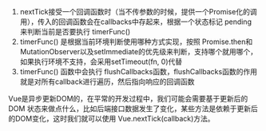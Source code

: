1. nextTick接受一个回调函数时（当不传参数的时候，提供一个Promise化的调用），传入的回调函数会在callbacks中存起来，根据一个状态标记 pending 来判断当前是否要执行 timerFunc()
2. timerFunc() 是根据当前环境判断使用哪种方式实现，按照 Promise.then和 MutationObserver以及setImmediate的优先级来判断，支持哪个就用哪个，如果执行环境不支持，会采用setTimeout(fn, 0)代替
3. timerFunc() 函数中会执行 flushCallbacks函数，flushCallbacks函数的作用就是对所有callback进行遍历，然后指向响应的回调函数

Vue是异步更新DOM的，在平常的开发过程中，我们可能会需要基于更新后的 DOM 状态来做点什么，比如后端接口数据发生了变化，某些方法是依赖于更新后的DOM变化，这时我们就可以使用 Vue.nextTick(callback)方法。